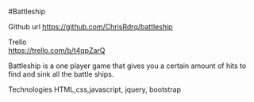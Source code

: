 #Battleship

Github url
https://github.com/ChrisRdrq/battleship



Trello   
https://trello.com/b/t4qpZarQ

Battleship is a one player game that gives you a certain amount of hits to find and sink all the battle ships.

Technologies
HTML,css,javascript, jquery, bootstrap
